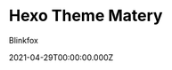 ---
title: Hexo Theme Matery
github: https://github.com/blinkfox/hexo-theme-matery
demo: http://blinkfox.com/
license: Apache-2.0
author: Blinkfox
author_link: ''
author_twitter: ''
date: 2021-04-29T00:00:00.000Z
ssg:
  - Hexo
cms: null
css: null
category: null
description: A beautiful hexo blog theme with material design and responsive design.
draft: false
publish_date: '2018-08-27T16:38:12Z'
update_date: '2022-12-25T16:12:43Z'
github_star: 4743
github_fork: 1206
---
